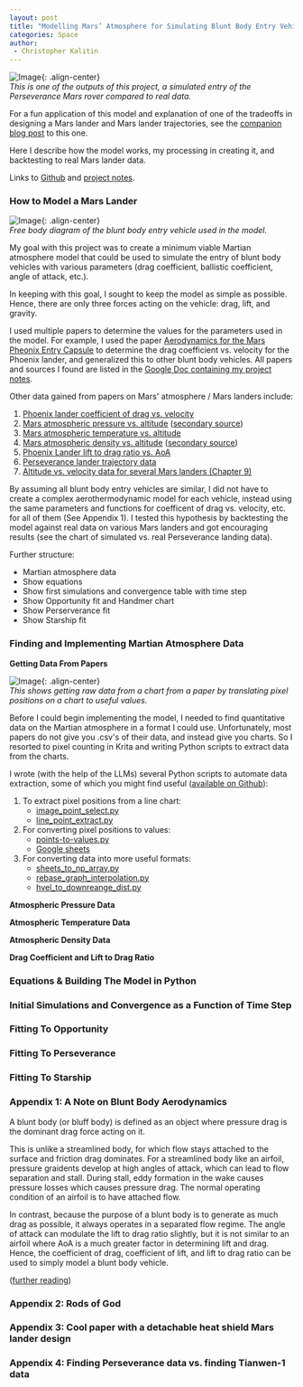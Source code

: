 ```yaml
---
layout: post
title: "Modelling Mars’ Atmosphere for Simulating Blunt Body Entry Vehicles"
categories: Space
author:
 - Christopher Kalitin
---
```

<head>
    <meta property="og:image" content="{{site.url}}/assets/images/martian-atmosphere-model/Perseverance.png">
</head>

![Image]({{site.url}}/assets/images/martian-atmosphere-model/Perseverance.png){: .align-center}  
<i>This is one of the outputs of this project, a simulated entry of the Perseverance Mars rover compared to real data.</i>

For a fun application of this model and explanation of one of the tradeoffs in designing a Mars lander and Mars lander trajectories, see the [companion blog post](https://ckalitin.github.io/technology/2025/05/03/jevons-learning-rate.html) to this one.

Here I describe how the model works, my processing in creating it, and backtesting to real Mars lander data.

Links to [Github](https://github.com/CKalitin/Martian-Ballistic-Modelling) and [project notes](https://docs.google.com/document/d/1ly_03dqeLvqldw1R2ucLL4pWBLjphZS_wUZC6nIAfGA/edit?usp=sharing).

### <b>How to Model a Mars Lander</b>

![Image]({{site.url}}/assets/images/martian-atmosphere-model/FBD.png){: .align-center}  
<i>Free body diagram of the blunt body entry vehicle used in the model.</i>

My goal with this project was to create a minimum viable Martian atmosphere model that could be used to simulate the entry of blunt body vehicles with various parameters (drag coefficient, ballistic coefficient, angle of attack, etc.).

In keeping with this goal, I sought to keep the model as simple as possible. Hence, there are only three forces acting on the vehicle: drag, lift, and gravity.

I used multiple papers to determine the values for the parameters used in the model. For example, I used the paper [Aerodynamics for the Mars Pheonix Entry Capsule](https://arc.aiaa.org/doi/10.2514/1.46219) to determine the drag coefficient vs. velocity for the Phoenix lander, and generalized this to other blunt body vehicles. All papers and sources I found are listed in the [Google Doc containing my project notes](https://docs.google.com/document/d/1ly_03dqeLvqldw1R2ucLL4pWBLjphZS_wUZC6nIAfGA/edit?usp=sharing).

Other data gained from papers on Mars' atmosphere / Mars landers include:  
1. [Phoenix lander coefficient of drag vs. velocity](https://arc.aiaa.org/doi/10.2514/1.46219)
2. [Mars atmospheric pressure vs. altitude](https://ntrs.nasa.gov/api/citations/20210023957/downloads/Mars-GRAM%20User%20Guide.pdf) ([secondary source](https://nssdc.gsfc.nasa.gov/planetary/factsheet/marsfact.html))
3. [Mars atmospheric temperature vs. altitude](https://www.researchgate.net/publication/234396071_The_Martian_upper_atmosphere)
4. [Mars atmospheric density vs. altitude](https://www.grc.nasa.gov/www/k-12/airplane/atmosmrm.html) ([secondary source](https://ntrs.nasa.gov/api/citations/20210015330/downloads/NASA-TM-20210015330.pdf))
5. [Phoenix Lander lift to drag ratio vs. AoA](https://arc.aiaa.org/doi/10.2514/1.46219)
6. [Perseverance lander trajectory data](https://drive.google.com/file/d/1Ou3LRuLYgJrq4oOTXSURy2oxXd8bafxY/view?usp=drive_link)
7. [Altitude vs. velocity data for several Mars landers (Chapter 9)](https://docs.google.com/document/d/1qfztXXRWr1km6U4H44dSpyG7I-Xspd4GkBQmKVjKmbM/edit?tab=t.0)

By assuming all blunt body entry vehicles are similar, I did not have to create a complex aerothermodynamic model for each vehicle, instead using the same parameters and functions for coefficent of drag vs. velocity, etc. for all of them (See Appendix 1). I tested this hypothesis by backtesting the model against real data on various Mars landers and got encouraging results (see the chart of simulated vs. real Perseverance landing data).

Further structure:
- Martian atmosphere data
- Show equations
- Show first simulations and convergence table with time step
- Show Opportunity fit and Handmer chart
- Show Perserverance fit
- Show Starship fit

### <b>Finding and Implementing Martian Atmosphere Data</b>

<b>Getting Data From Papers</b>

![Image]({{site.url}}/assets/images/martian-atmosphere-model/sheets-cd-paper-example.jpg){: .align-center}  
<i>This shows getting raw data from a chart from a paper by translating pixel positions on a chart to useful values.</i>

Before I could begin implementing the model, I needed to find quantitative data on the Martian atmosphere in a format I could use. Unfortunately, most papers do not give you .csv's of their data, and instead give you charts. So I resorted to pixel counting in Krita and writing Python scripts to extract data from the charts.

I wrote (with the help of the LLMs) several Python scripts to automate data extraction, some of which you might find useful ([available on Github](https://github.com/CKalitin/Martian-Ballistic-Modelling/tree/master/Project/Extras)):  
1. To extract pixel positions from a line chart: 
   - [image_point_select.py](https://github.com/CKalitin/Martian-Ballistic-Modelling/blob/master/Project/Extras/image_point_select.py)
   - [line_point_extract.py](https://github.com/CKalitin/Martian-Ballistic-Modelling/blob/master/Project/Extras/line_point_extract.py)
2. For converting pixel positions to values: 
   - [points-to-values.py](https://github.com/CKalitin/Martian-Ballistic-Modelling/blob/master/Project/Extras/points-to-values.py)
   - [Google sheets](https://docs.google.com/spreadsheets/d/1tmwKuVABUd6NjIiFCKm2_hXt3HP747TOeOaumtxbcEM/edit?usp=sharing)
3. For converting data into more useful formats:
    - [sheets_to_np_array.py](https://github.com/CKalitin/Martian-Ballistic-Modelling/blob/master/Project/Extras/sheets_to_np_array.py)
    - [rebase_graph_interpolation.py](https://github.com/CKalitin/Martian-Ballistic-Modelling/blob/master/Project/Extras/rebase-graph-interpolation.py)
    - [hvel_to_downreange_dist.py](https://github.com/CKalitin/Martian-Ballistic-Modelling/blob/master/Project/Extras/hvel-to-downrange-dist.py)

<b>Atmospheric Pressure Data</b>

<b>Atmospheric Temperature Data</b>

<b>Atmospheric Density Data</b>

<b>Drag Coefficient and Lift to Drag Ratio</b>

### <b>Equations & Building The Model in Python</b>

### <b>Initial Simulations and Convergence as a Function of Time Step</b>

### <b>Fitting To Opportunity</b>

### <b>Fitting To Perseverance</b>

### <b>Fitting To Starship</b>

### <b>Appendix 1: A Note on Blunt Body Aerodynamics</b>

A blunt body (or bluff body) is defined as an object where pressure drag is the dominant drag force acting on it.

This is unlike a streamlined body, for which flow stays attached to the surface and friction drag dominates. For a streamlined body like an airfoil, pressure graidents develop at high angles of attack, which can lead to flow separation and stall. During stall, eddy formation in the wake causes pressure losses which causes pressure drag. The normal operating condition of an airfoil is to have attached flow.

In contrast, because the purpose of a blunt body is to generate as much drag as possible, it always operates in a separated flow regime. The angle of attack can modulate the lift to drag ratio slightly, but it is not similar to an airfoil where AoA is a much greater factor in determining lift and drag. Hence, the coefficient of drag, coefficient of lift, and lift to drag ratio can be used to simply model a blunt body vehicle.

([further reading](https://www.princeton.edu/~asmits/Bicycle_web/blunt.html))

### <b>Appendix 2: Rods of God</b>


### <b>Appendix 3: Cool paper with a detachable heat shield Mars lander design</b>


### <b>Appendix 4: Finding Perseverance data vs. finding Tianwen-1 data</b>

